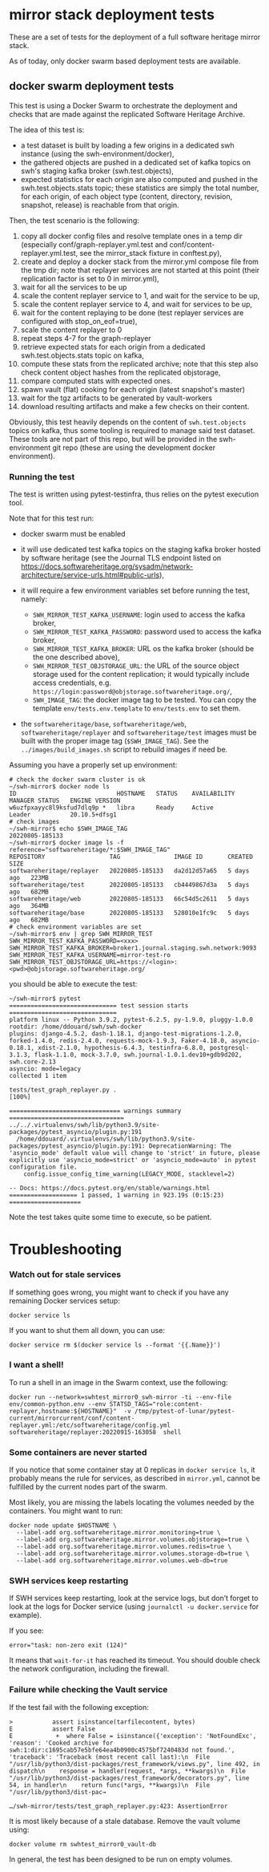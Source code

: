 # mirror stack deployment tests

These are a set of tests for the deployment of a full software heritage mirror
stack.

As of today, only docker swarm based deployment tests are available.

## docker swarm deployment tests

This test is using a Docker Swarm to orchestrate the deployment and checks that
are made against the replicated Software Heritage Archive.

The idea of this test is:
- a test dataset is built by loading a few origins in a dedicated swh instance
  (using the swh-environment/docker),
- the gathered objects are pushed in a dedicated set of kafka
  topics on swh's staging kafka broker (swh.test.objects),
- expected statistics for each origin are also computed and pushed in the
  swh.test.objects.stats topic; these statistics are simply the total number,
  for each origin, of each object type (content, directory, revision, snapshot,
  release) is reachable from that origin.

Then, the test scenario is the following:

1. copy all docker config files and resolve template ones in a temp dir
   (especially conf/graph-replayer.yml.test and conf/content-replayer.yml.test,
   see the mirror_stack fixture in conftest.py),
2. create and deploy a docker stack from the mirror.yml compose file from the
   tmp dir; note that replayer services are not started at this point (their
   replication factor is set to 0 in mirror.yml),
3. wait for all the services to be up
4. scale the content replayer service to 1, and wait for the service to be up,
5. scale the content replayer service to 4, and wait for services to be up,
6. wait for the content replaying to be done (test replayer services are
   configured with stop_on_eof=true),
7. scale the content replayer to 0
8. repeat steps 4-7 for the graph-replayer
9. retrieve expected stats for each origin from a dedicated
   swh.test.objects.stats topic on kafka,
10. compute these stats from the replicated archive; note that this step also
    check content object hashes from the replicated objstorage,
11. compare computed stats with expected ones.
12. spawn vault (flat) cooking for each origin (latest snapshot's master)
13. wait for the tgz artifacts to be generated by vault-workers
14. download resulting artifacts and make a few checks on their content.

Obviously, this test heavily depends on the content of ``swh.test.objects``
topics on kafka, thus some tooling is required to manage said test dataset.
These tools are not part of this repo, but will be provided in the
swh-environment git repo (these are using the development docker environment).

### Running the test

The test is written using pytest-testinfra, thus relies on the pytest execution
tool.

Note that for this test run:

- docker swarm must be enabled

- it will use dedicated test kafka topics on the staging kafka broker hosted by
  software heritage (see the Journal TLS endpoint listed on
  https://docs.softwareheritage.org/sysadm/network-architecture/service-urls.html#public-urls),

- it will require a few environment variables set before running the test,
  namely:
  - `SWH_MIRROR_TEST_KAFKA_USERNAME`: login used to access the kafka
    broker,
  - `SWH_MIRROR_TEST_KAFKA_PASSWORD`: password used to access the kafka
    broker,
  - `SWH_MIRROR_TEST_KAFKA_BROKER`: URL os the kafka broker (should be the
    one described above),
  - `SWH_MIRROR_TEST_OBJSTORAGE_URL`: the URL of the source object storage used
    for the content replication; it would typically include access credentials,
    e.g. `https://login:password@objstorage.softwareheritage.org/`,
  - `SWH_IMAGE_TAG`: the docker image tag to be tested.
  You can copy the template `env/tests.env.template` to `env/tests.env` to set them.

- the `softwareheritage/base`, `softwareheritage/web`,
  `softwareheritage/replayer` and `softwareheritage/test` images must be built
  with the proper image tag (`$SWH_IMAGE_TAG`). See the
  `../images/build_images.sh` script to rebuild images if need be.


Assuming you have a properly set up environment:

```
# check the docker swarm cluster is ok
~/swh-mirror$ docker node ls
ID                            HOSTNAME   STATUS    AVAILABILITY   MANAGER STATUS   ENGINE VERSION
w6uzfpxayyc8l9ksfud7dlq9p *   libra      Ready     Active         Leader           20.10.5+dfsg1
# check images
~/swh-mirror$ echo $SWH_IMAGE_TAG
20220805-185133
~/swh-mirror$ docker image ls -f reference="softwareheritage/*:$SWH_IMAGE_TAG"
REPOSITORY                  TAG               IMAGE ID       CREATED      SIZE
softwareheritage/replayer   20220805-185133   da2d12d57a65   5 days ago   223MB
softwareheritage/test       20220805-185133   cb4449867d3a   5 days ago   682MB
softwareheritage/web        20220805-185133   66c54d5c2611   5 days ago   364MB
softwareheritage/base       20220805-185133   528010e1fc9c   5 days ago   682MB
# check environment variables are set
~/swh-mirror$ env | grep SWH_MIRROR_TEST
SWH_MIRROR_TEST_KAFKA_PASSWORD=<xxx>
SWH_MIRROR_TEST_KAFKA_BROKER=broker1.journal.staging.swh.network:9093
SWH_MIRROR_TEST_KAFKA_USERNAME=mirror-test-ro
SWH_MIRROR_TEST_OBJSTORAGE_URL=https://<login>:<pwd>@objstorage.softwareheritage.org/
```

you should be able to execute the test:

```
~/swh-mirror$ pytest
============================== test session starts ==============================
platform linux -- Python 3.9.2, pytest-6.2.5, py-1.9.0, pluggy-1.0.0
rootdir: /home/ddouard/swh/swh-docker
plugins: django-4.5.2, dash-1.18.1, django-test-migrations-1.2.0, forked-1.4.0, redis-2.4.0, requests-mock-1.9.3, Faker-4.18.0, asyncio-0.18.1, xdist-2.1.0, hypothesis-6.4.3, testinfra-6.8.0, postgresql-3.1.3, flask-1.1.0, mock-3.7.0, swh.journal-1.0.1.dev10+gdb9d202, swh.core-2.13
asyncio: mode=legacy
collected 1 item

tests/test_graph_replayer.py .                                            [100%]

=============================== warnings summary ================================
../../.virtualenvs/swh/lib/python3.9/site-packages/pytest_asyncio/plugin.py:191
  /home/ddouard/.virtualenvs/swh/lib/python3.9/site-packages/pytest_asyncio/plugin.py:191: DeprecationWarning: The 'asyncio_mode' default value will change to 'strict' in future, please explicitly use 'asyncio_mode=strict' or 'asyncio_mode=auto' in pytest configuration file.
    config.issue_config_time_warning(LEGACY_MODE, stacklevel=2)

-- Docs: https://docs.pytest.org/en/stable/warnings.html
=================== 1 passed, 1 warning in 923.19s (0:15:23) ====================
```

Note the test takes quite some time to execute, so be patient.


Troubleshooting
===============

### Watch out for stale services

If something goes wrong, you might want to check if you have any remaining Docker services setup:

    docker service ls

If you want to shut them all down, you can use:

    docker service rm $(docker service ls --format '{{.Name}}')

### I want a shell!

To run a shell in an image in the Swarm context, use the following:

    docker run --network=swhtest_mirror0_swh-mirror -ti --env-file env/common-python.env --env STATSD_TAGS="role:content-replayer,hostname:${HOSTNAME}"  -v /tmp/pytest-of-lunar/pytest-current/mirrorcurrent/conf/content-replayer.yml:/etc/softwareheritage/config.yml  softwareheritage/replayer:20220915-163058  shell

### Some containers are never started

If you notice that some container stay at 0 replicas in `docker service ls`, it probably means the rule for services, as described in `mirror.yml`, cannot be fulfilled by the current nodes part of the swarm.

Most likely, you are missing the labels locating the volumes needed by the containers. You might want to run:

    docker node update $HOSTNAME \
      --label-add org.softwareheritage.mirror.monitoring=true \
      --label-add org.softwareheritage.mirror.volumes.objstorage=true \
      --label-add org.softwareheritage.mirror.volumes.redis=true \
      --label-add org.softwareheritage.mirror.volumes.storage-db=true \
      --label-add org.softwareheritage.mirror.volumes.web-db=true

### SWH services keep restarting

If SWH services keep restarting, look at the service logs, but don’t forget to look at the logs for Docker service (using `journalctl -u docker.service` for example).

If you see:

    error="task: non-zero exit (124)"

It means that `wait-for-it` has reached its timeout. You should double check the network configuration, including the firewall.

### Failure while checking the Vault service

If the test fail with the following exception:

~~~
>           assert isinstance(tarfilecontent, bytes)
E           assert False
E            +  where False = isinstance({'exception': 'NotFoundExc', 'reason': 'Cooked archive for swh:1:dir:c1695cab57e5bfe64ea4b0900c4575bf7240483d not found.', 'traceback': 'Traceback (most recent call last):\n  File "/usr/lib/python3/dist-packages/rest_framework/views.py", line 492, in dispatch\n    response = handler(request, *args, **kwargs)\n  File "/usr/lib/python3/dist-packages/rest_framework/decorators.py", line 54, in handler\n    return func(*args, **kwargs)\n  File "/usr/lib/python3/dist-pac→

…/swh-mirror/tests/test_graph_replayer.py:423: AssertionError
~~~

It is most likely because of a stale database. Remove the vault volume using:

    docker volume rm swhtest_mirror0_vault-db

In general, the test has been designed to be run on empty volumes.
